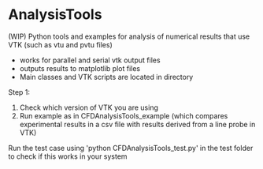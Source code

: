 # AnalysisTools
(WIP)
Python tools and examples for analysis of numerical results that use VTK (such as vtu and pvtu files)
- works for parallel and serial vtk output files
- outputs results to matplotlib plot files
- Main classes and VTK scripts are located in directory <CFDAnalysisTools>

Step 1:
1) Check which version of VTK you are using 
2) Run example as in CFDAnalysisTools_example (which compares experimental results in a csv file with results derived from a line probe in VTK) 


Run the test case using 'python CFDAnalysisTools_test.py' in the test folder to check if this works in your system
